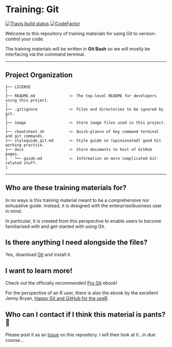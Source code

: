 # Training: Git

[![Travis build status](https://travis-ci.org/avisionh/training-git.svg?branch=master)](https://travis-ci.org/github/avisionh/training-git) [![CodeFactor](https://www.codefactor.io/repository/github/avisionh/training-git/badge)](https://www.codefactor.io/repository/github/avisionh/training-git)

Welcome to this repository of training materials for using Git to version-control your code.

The training materials will be written in **Git Bash** so we will mostly be interfacing via the command terminal.

***

## Project Organization

    ├── LICENSE
    │
    ├── README.md               <- The top-level README for developers using this project.
    │
    ├── .gitignore              <- Files and directories to be ignored by git.
    │
    ├── image                   <- Store image files used in this project.
    │
    ├── cheatsheet.sh           <- Quick-glance of key command terminal and git commands.
    ├── styleguide_git.md       <- Style guide on (opinionated) good Git working practice.
    ├── docs                    <- Store documents to host of GitHub pages.
    │   └── guide.md            <- Information on more complicated Git-related stuff.
    │
    
***

## Who are these training materials for?
In no ways is this training material meant to be a comprehensive nor exhuastive guide. Instead, it is designed with the enterprise/business user in mind.

In particular, it is created from this perspective to enable users to become familiarised with and get-started with using Git.

## Is there anything I need alongside the files?
Yes, download [Git](https://git-scm.com/) and install it.

## I want to learn more!
Check out the officially recommended [Pro Git](https://git-scm.com/book/en/v2) ebook!

For the perspective of an R user, there is also the ebook by the excellent Jenny Bryan, [Happy Git and GitHub for the useR](https://happygitwithr.com/).

## Who can I contact if I think this material is pants? 👖
Please post it as an [Issue](https://github.com/avisionh/Training-Git/issues) on this repository. I will then look at it...in due course...
